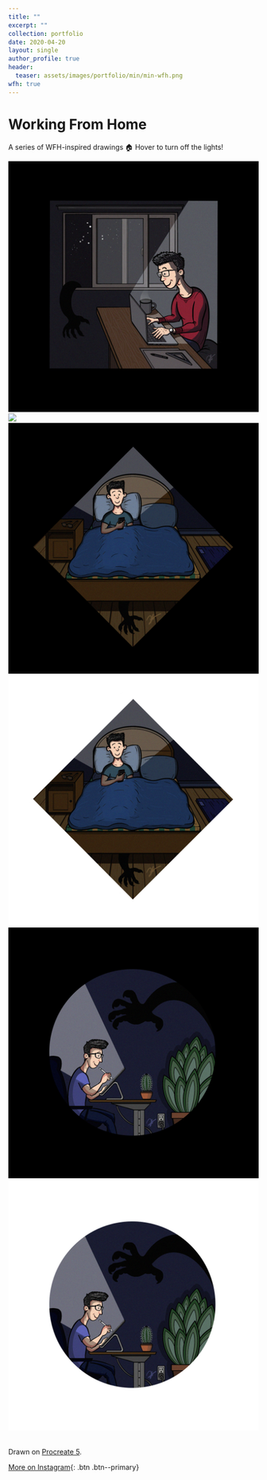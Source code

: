 ```yaml
---
title: ""
excerpt: ""
collection: portfolio
date: 2020-04-20
layout: single
author_profile: true
header:
  teaser: assets/images/portfolio/min/min-wfh.png
wfh: true
---
```


# Working From Home

A series of WFH-inspired drawings 🏠 Hover to turn off the lights!

<div class="image-container" aria-label="Hover! 💡" data-balloon-pos="up">
    <img class="night" src="/assets/images/portfolio/wfh-night-1.png">
    <img class="day" src="/assets/images/portfolio/wfh-day-1.png">
</div>
<div class="image-container" aria-label="Hover! 💡" data-balloon-pos="up">
    <img class="night" src="/assets/images/portfolio/wfh-night-2.png">
    <img class="day" src="/assets/images/portfolio/wfh-day-2.png">
</div>
<div class="image-container" aria-label="Hover! 💡" data-balloon-pos="up">
    <img class="night" src="/assets/images/portfolio/wfh-night-3.png">
    <img class="day" src="/assets/images/portfolio/wfh-day-3.png">
</div>
<br>

Drawn on [Procreate 5](https://procreate.art).

[More on Instagram](https://instagram.com/bykfrankc){: .btn .btn--primary}
